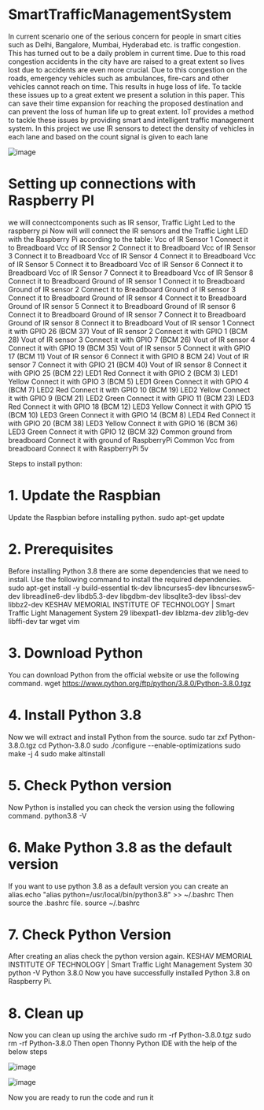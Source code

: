 # SmartTrafficManagementSystem
In current scenario one of the serious concern
for people in smart cities such as Delhi, Bangalore, Mumbai,
Hyderabad etc. is traffic congestion. This has turned out to be
a daily problem in current time. Due to this road congestion
accidents in the city have are raised to a great extent so lives
lost due to accidents are even more crucial. Due to this
congestion on the roads, emergency vehicles such as
ambulances, fire-cars and other vehicles cannot reach on time.
This results in huge loss of life. To tackle these issues up to a
great extent we present a solution in this paper.  This can
save their time expansion for reaching the proposed
destination and can prevent the loss of human life up to great
extent. IoT provides a method to tackle these issues by
providing smart and intelligent traffic management system. 
In this project we use IR sensors to detect the density of
vehicles in each lane and based on the count signal is given to each lane 

![image](https://github.com/Sabbani-Nandini/SmartTrafficManagementSystem/assets/93151923/dab8df60-0d8f-4f21-9e17-5a0d98f64336)



# Setting up connections with Raspberry PI
we will connectcomponents such as IR sensor, Traffic Light Led to the raspberry pi Now will will connect the IR sensors and the Traffic Light LED with the
Raspberry Pi according to the table:
Vcc of IR Sensor 1	Connect it to Breadboard
Vcc of IR Sensor 2	Connect it to Breadboard
Vcc of IR Sensor 3	Connect it to Breadboard
Vcc of IR Sensor 4	Connect it to Breadboard
Vcc of IR Sensor 5	Connect it to Breadboard
Vcc of IR Sensor 6	Connect it to Breadboard
Vcc of IR Sensor 7	Connect it to Breadboard
Vcc of IR Sensor 8	Connect it to Breadboard
Ground of IR sensor 1	Connect it to Breadboard
Ground of IR sensor 2	Connect it to Breadboard
Ground of IR sensor 3	Connect it to Breadboard
Ground of IR sensor 4	Connect it to Breadboard
Ground of IR sensor 5	Connect it to Breadboard
Ground of IR sensor 6	Connect it to Breadboard
Ground of IR sensor 7	Connect it to Breadboard
Ground of IR sensor 8	Connect it to Breadboard
Vout of IR sensor 1	Connect it with GPIO 26 (BCM 37)
Vout of IR sensor 2	Connect it with GPIO 1 (BCM 28)
Vout of IR sensor 3	Connect it with GPIO 7 (BCM 26)
Vout of IR sensor 4	Connect it with GPIO 19 (BCM 35)
Vout of IR sensor 5	Connect it with GPIO 17 (BCM 11)
Vout of IR sensor 6	Connect it with GPIO 8 BCM 24)
Vout of IR sensor 7	Connect it with GPIO 21 (BCM 40)
Vout of IR sensor 8	Connect it with GPIO 25 (BCM 22)
LED1 Red	Connect it with GPIO 2 (BCM 3)
LED1 Yellow	Connect it with GPIO 3 (BCM 5)
LED1 Green	Connect it with GPIO 4 (BCM 7)
LED2 Red	Connect it with GPIO 10 (BCM 19)
LED2 Yellow	Connect it with GPIO 9 (BCM 21)
LED2 Green	Connect it with GPIO 11 (BCM 23)
LED3 Red	Connect it with GPIO 18 (BCM 12)
LED3 Yellow	Connect it with GPIO 15 (BCM 10)
LED3 Green	Connect it with GPIO 14 (BCM 8)
LED4 Red	Connect it with GPIO 20 (BCM 38)
LED3 Yellow	Connect it with GPIO 16 (BCM 36)
LED3 Green	Connect it with GPIO 12 (BCM 32)
Common ground from breadboard	Connect it with ground of RaspberryPi
Common Vcc from breadboard	Connect it with RaspberryPi 5v


Steps to install python:
# 1. Update the Raspbian
Update the Raspbian before installing python.
sudo apt-get update

# 2. Prerequisites
Before installing Python 3.8 there are some dependencies that we need to install. Use
the following command to install the required dependencies.
sudo apt-get install -y build-essential tk-dev libncurses5-dev libncursesw5-dev
libreadline6-dev libdb5.3-dev libgdbm-dev libsqlite3-dev libssl-dev libbz2-dev
KESHAV MEMORIAL INSTITUTE OF TECHNOLOGY | Smart Traffic Light Management System 29
libexpat1-dev liblzma-dev zlib1g-dev libffi-dev tar wget vim
# 3. Download Python
You can download Python from the official website or use the following command.
wget https://www.python.org/ftp/python/3.8.0/Python-3.8.0.tgz
# 4. Install Python 3.8
Now we will extract and install Python from the source.
sudo tar zxf Python-3.8.0.tgz
cd Python-3.8.0
sudo ./configure --enable-optimizations
sudo make -j 4
sudo make altinstall
# 5. Check Python version
Now Python is installed you can check the version using the following command.
python3.8 -V
# 6. Make Python 3.8 as the default version
If you want to use python 3.8 as a default version you can create an alias.echo "alias
python=/usr/local/bin/python3.8" >> ~/.bashrc
Then source the .bashrc file.
source ~/.bashrc
# 7. Check Python Version
After creating an alias check the python version again.
KESHAV MEMORIAL INSTITUTE OF TECHNOLOGY | Smart Traffic Light Management System 30
python -V
Python 3.8.0
Now you have successfully installed Python 3.8 on Raspberry Pi.
# 8. Clean up
Now you can clean up using the archive
sudo rm -rf Python-3.8.0.tgz
sudo rm -rf Python-3.8.0
Then open Thonny Python IDE with the help of the below steps

![image](https://github.com/Sabbani-Nandini/SmartTrafficManagementSystem/assets/93151923/622896e0-c5b0-454d-b59d-01ad062292fb)

![image](https://github.com/Sabbani-Nandini/SmartTrafficManagementSystem/assets/93151923/8859363d-4094-43ca-b476-784737149dea)

Now you are ready to run the code and run it 


